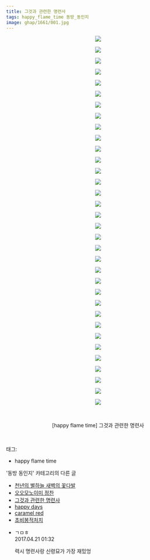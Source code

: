```yaml
---
title: 그것과 관련한 명련사
tags: happy_flame_time 동방_동인지
image: ghap/1661/001.jpg
---
```

<div class="article">
<p style="text-align: center; clear: none; float: none;"><img src="{{ site.nasurl }}/ghap/1661/001.jpg"/></p>
<p style="text-align: center; clear: none; float: none;"><img src="{{ site.nasurl }}/ghap/1661/002.jpg"/></p>
<p style="text-align: center; clear: none; float: none;"><img src="{{ site.nasurl }}/ghap/1661/003.jpg"/></p>
<p style="text-align: center; clear: none; float: none;"><img src="{{ site.nasurl }}/ghap/1661/004.jpg"/></p>
<p style="text-align: center; clear: none; float: none;"><img src="{{ site.nasurl }}/ghap/1661/005.jpg"/></p>
<p style="text-align: center; clear: none; float: none;"><img src="{{ site.nasurl }}/ghap/1661/006.jpg"/></p>
<p style="text-align: center; clear: none; float: none;"><img src="{{ site.nasurl }}/ghap/1661/007.jpg"/></p>
<p style="text-align: center; clear: none; float: none;"><img src="{{ site.nasurl }}/ghap/1661/008.jpg"/></p>
<p style="text-align: center; clear: none; float: none;"><img src="{{ site.nasurl }}/ghap/1661/009.jpg"/></p>
<p style="text-align: center; clear: none; float: none;"><img src="{{ site.nasurl }}/ghap/1661/010.jpg"/></p>
<p style="text-align: center; clear: none; float: none;"><img src="{{ site.nasurl }}/ghap/1661/011.jpg"/></p>
<p style="text-align: center; clear: none; float: none;"><img src="{{ site.nasurl }}/ghap/1661/012.jpg"/></p>
<p style="text-align: center; clear: none; float: none;"><img src="{{ site.nasurl }}/ghap/1661/013.jpg"/></p>
<p style="text-align: center; clear: none; float: none;"><img src="{{ site.nasurl }}/ghap/1661/014.jpg"/></p>
<p style="text-align: center; clear: none; float: none;"><img src="{{ site.nasurl }}/ghap/1661/015.jpg"/></p>
<p style="text-align: center; clear: none; float: none;"><img src="{{ site.nasurl }}/ghap/1661/016.jpg"/></p>
<p style="text-align: center; clear: none; float: none;"><img src="{{ site.nasurl }}/ghap/1661/017.jpg"/></p>
<p style="text-align: center; clear: none; float: none;"><img src="{{ site.nasurl }}/ghap/1661/018.jpg"/></p>
<p style="text-align: center; clear: none; float: none;"><img src="{{ site.nasurl }}/ghap/1661/019.jpg"/></p>
<p style="text-align: center; clear: none; float: none;"><img src="{{ site.nasurl }}/ghap/1661/020.jpg"/></p>
<p style="text-align: center; clear: none; float: none;"><img src="{{ site.nasurl }}/ghap/1661/021.jpg"/></p>
<p style="text-align: center; clear: none; float: none;"><img src="{{ site.nasurl }}/ghap/1661/022.jpg"/></p>
<p style="text-align: center; clear: none; float: none;"><img src="{{ site.nasurl }}/ghap/1661/023.jpg"/></p>
<p style="text-align: center; clear: none; float: none;"><img src="{{ site.nasurl }}/ghap/1661/024.jpg"/></p>
<p style="text-align: center; clear: none; float: none;"><img src="{{ site.nasurl }}/ghap/1661/025.jpg"/></p>
<p style="text-align: center; clear: none; float: none;"><img src="{{ site.nasurl }}/ghap/1661/026.jpg"/></p>
<p style="text-align: center; clear: none; float: none;"><img src="{{ site.nasurl }}/ghap/1661/027.jpg"/></p>
<p style="text-align: center; clear: none; float: none;"><img src="{{ site.nasurl }}/ghap/1661/028.jpg"/></p>
<p style="text-align: center; clear: none; float: none;"><img src="{{ site.nasurl }}/ghap/1661/029.jpg"/></p>
<p style="text-align: center; clear: none; float: none;"><img src="{{ site.nasurl }}/ghap/1661/030.jpg"/></p>
<p style="text-align: center; clear: none; float: none;"><img src="{{ site.nasurl }}/ghap/1661/031.jpg"/></p>
<p style="text-align: center; clear: none; float: none;"><img src="{{ site.nasurl }}/ghap/1661/032.jpg"/></p>
<p style="text-align: center; clear: none; float: none;"><img src="{{ site.nasurl }}/ghap/1661/033.jpg"/></p>
<p style="text-align: center; clear: none; float: none;"><img src="{{ site.nasurl }}/ghap/1661/034.jpg"/></p>
<p style="text-align: center; clear: none; float: none;"><br/></p>
<p style="text-align: center; clear: none; float: none;">[happy flame time] 그것과 관련한 명련사</p>
<p><br/></p>
</div><div class="tagTrail">
<p>태그: </p>
<ul>
<li>happy flame time</li>
</ul>
</div><div class="another">
<p>'동방 동인지' 카테고리의 다른 글</p>
<ul>
<li><a href="/2016-08-18-ghap_1663">천년의 별하늘 새벽의 꽃다발</a></li>
<li><a href="/2016-08-18-ghap_1662">오오모노이미 정찬</a></li>
<li><a href="/2016-08-17-ghap_1661">그것과 관련한 명련사</a></li>
<li><a href="/2016-08-17-ghap_1660">happy days</a></li>
<li><a href="/2016-08-17-ghap_1659">caramel red</a></li>
<li><a href="/2016-08-17-ghap_1658">초비봉적처치</a></li>
</ul>
</div><div class="cb_module cb_fluid">
<div class="cb_wrt cb_profile">
<div class="comment">
<ul>
<li class="cb_thumb_off" id="comment14970713">
<div class="cb_comment_area">
<div class="cb_info_area">
<div class="cb_section">
<span class="cb_nick_name">ㄱㅁㅎ</span>
</div>
<div class="cb_section">
<span class="cb_date">2017.04.21 01:32 </span>
</div>
</div>
<div class="cb_dsc_comment">
<p class="cb_dsc">
											력시 명련사랑 신령묘가 가장 재밌엉
										</p>
</div>
</div></li>
</ul>
</div>
</div><!-- commentList close -->
</div>